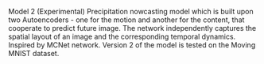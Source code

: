 Model 2 (Experimental)
Precipitation nowcasting model which is built upon two Autoencoders - one for the motion and another for the content, that cooperate to predict future image. The network independently captures the spatial layout of an image and the corresponding temporal dynamics. Inspired by MCNet network.
Version 2 of the model is tested on the Moving MNIST dataset.
